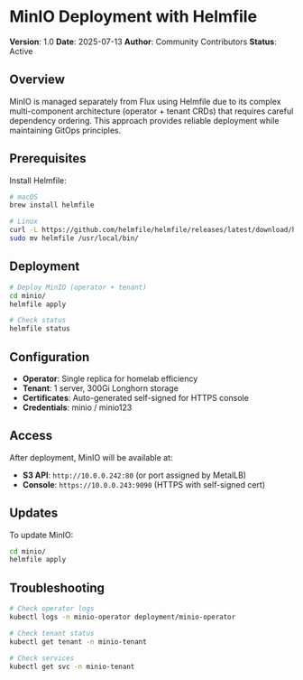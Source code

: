 # MinIO Deployment with Helmfile

**Version**: 1.0
**Date**: 2025-07-13
**Author**: Community Contributors
**Status**: Active

## Overview

MinIO is managed separately from Flux using Helmfile due to its complex multi-component architecture (operator + tenant CRDs) that requires careful dependency ordering. This approach provides reliable deployment while maintaining GitOps principles.

## Prerequisites

Install Helmfile:
```bash
# macOS
brew install helmfile

# Linux
curl -L https://github.com/helmfile/helmfile/releases/latest/download/helmfile_linux_amd64.tar.gz | tar xz
sudo mv helmfile /usr/local/bin/
```

## Deployment

```bash
# Deploy MinIO (operator + tenant)
cd minio/
helmfile apply

# Check status
helmfile status
```

## Configuration

- **Operator**: Single replica for homelab efficiency
- **Tenant**: 1 server, 300Gi Longhorn storage
- **Certificates**: Auto-generated self-signed for HTTPS console
- **Credentials**: minio / minio123

## Access

After deployment, MinIO will be available at:
- **S3 API**: `http://10.0.0.242:80` (or port assigned by MetalLB)
- **Console**: `https://10.0.0.243:9090` (HTTPS with self-signed cert)

## Updates

To update MinIO:
```bash
cd minio/
helmfile apply
```

## Troubleshooting

```bash
# Check operator logs
kubectl logs -n minio-operator deployment/minio-operator

# Check tenant status
kubectl get tenant -n minio-tenant

# Check services
kubectl get svc -n minio-tenant
```
